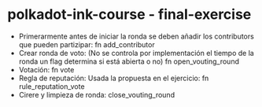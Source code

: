 # polkadot-ink-course - final-exercise

   -  Primerarmente antes de iniciar la ronda se deben añadir los contributors que pueden partizipar: fn add_contributor 
   -  Crear ronda de voto:  (No se controla por implementación el tiempo de la ronda un flag determina si está abierta o no) fn open_vouting_round
   -  Votación:  fn vote
   -  Regla de reputación: Usada la propuesta en el ejercicio: fn rule_reputation_vote
   -  Cirere  y limpieza de ronda: close_vouting_round
  
